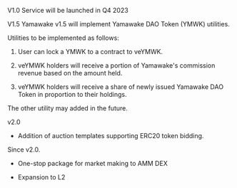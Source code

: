 V1.0 Service will be launched in Q4 2023

V1.5 Yamawake v1.5 will implement Yamawake DAO Token (YMWK) utilities.

Utilities to be implemented as follows:

1. User can lock a YMWK to a contract to veYMWK.

2. veYMWK holders will receive a portion of Yamawake's commission revenue based on the amount held.

3. veYMWK holders will receive a share of newly issued Yamawake DAO Token in proportion to their holdings.

The other utility may added in the future.

v2.0

* Addition of auction templates supporting ERC20 token bidding.

Since v2.0.

* One-stop package for market making to AMM DEX

* Expansion to L2

